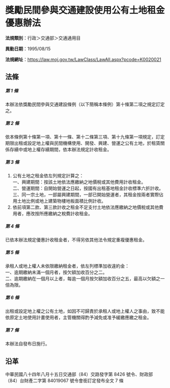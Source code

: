 # 獎勵民間參與交通建設使用公有土地租金優惠辦法




**法規類別**：行政＞交通部＞交通通用目

**異動日期**：1995/08/15  

**法規網址**：https://law.moj.gov.tw/LawClass/LawAll.aspx?pcode=K0020021



## 法條
##### 第 1 條
本辦法依獎勵民間參與交通建設條例（以下簡稱本條例）第十條第二項之規定訂定之。

##### 第 2 條
依本條例第十條第一項、第十一條、第十二條第三項、第十九條第一項規定，訂定期限出租或設定地上權與民間機構使用、開發、興建、營運之公有土地，於租賃關係存續中或地上權存續期間，依本辦法規定計收租金。

##### 第 3 條
1. 公有土地之租金依左列規定計算之：  
一、興建期間：按該土地依法應繳納之地價稅或其他費用計收租金。  
二、營運期間：自開始營運之日起，按國有出租基地租金計收標準六折計收。  
三、同一宗土地，一部屬興建期間，一部已開始營運者，其租金按兩者實際佔用土地比例或地上建築物樓地板面積比例計收。
1. 依前項第二款、第三款計收之租金不足支付土地依法應繳納之地價稅或其他費用者，應改按所應繳納之稅費計收租金。

##### 第 4 條
已依本辦法規定優惠計收租金者，不得另依其他法令規定重複優惠租金。

##### 第 5 條
承租人或地上權人未依限繳納租金者，依左列標準加收違約金：  
一、逾期繳納未滿一個月者，按欠額加收百分之二。  
二、逾期繳納在一個月以上者，每逾一個月按欠額加收百分之五，最高以欠額之一倍為限。

##### 第 6 條
出租或設定地上權之公有土地，如因不可歸責於承租人或地上權人之事由，致不能依原定土地使用計畫使用者，主管機關得酌予減免或准予緩繳應繳之租金。

##### 第 7 條
本辦法自發布日施行。

## 沿革
中華民國八十四年八月十五日交通部（84）交路發字第 8426 號令、財政部（84）台財產二字第 84019067 號令會銜訂定發布全文 7  條
